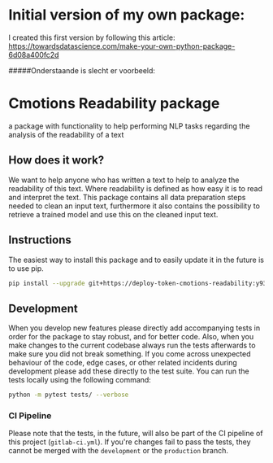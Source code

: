 # Initial version of my own package: 
I created this first version by following this article: 
https://towardsdatascience.com/make-your-own-python-package-6d08a400fc2d


#####Onderstaande is slecht er voorbeeld:

# Cmotions Readability package

a package with functionality to help performing NLP tasks regarding the analysis of the readability of a text

## How does it work?

We want to help anyone who has written a text to help to analyze the readability of this text. Where readability is defined as how easy it is to read and interpret the text. This package contains all data preparation steps needed to clean an input text, furthermore it also contains the possibility to retrieve a trained model and use this on the cleaned input text.

## Instructions

The easiest way to install this package and to easily update it in the future is to use pip.

```bash
pip install --upgrade git+https://deploy-token-cmotions-readability:y93tyysvzyZ-_UD4xxBG@gitlab.com/cmotions/ProjectFriday_TextFacts_Readability.git@production
```

## Development

When you develop new features please directly add accompanying tests in order for the package to stay robust, and for
better code. Also, when you make changes to the current codebase always run the tests afterwards to make sure you did
not break something. If you come across unexpected behaviour of the code, edge cases, or other related incidents during
development please add these directly to the test suite.
You can run the tests locally using the following command:

```bash
python -m pytest tests/ --verbose
```

### CI Pipeline

Please note that the tests, in the future, will also be part of the CI pipeline of this project (`gitlab-ci.yml`). If you're changes fail to
pass the tests, they cannot be merged with the `development` or the `production` branch.
